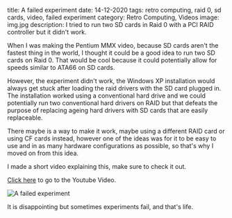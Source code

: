 title: A failed experiment
date: 14-12-2020
tags: retro computing, raid 0, sd cards, video, failed experiment
category: Retro Computing, Videos
image: img.jpg
description: I tried to run two SD cards in Raid 0 with a PCI RAID controller but it didn't work.

When I was making the Pentium MMX video, because SD cards aren't the fastest thing in the world, I thought it could be a good idea to run two SD cards on Raid 0. That would be cool because it could potentially allow for speeds similar to ATA66 on SD cards.

However, the experiment didn't work, the Windows XP installation would always get stuck after loading the raid drivers with the SD card plugged in. The installation worked using a conventional hard drive and we could potentially run two conventional hard drivers on RAID but that defeats the purpose of replacing ageing hard drivers with SD cards that are easily replaceable.

There maybe is a way to make it work, maybe using a different RAID card or using CF cards instead, however one of the ideas was for it to be easy to use and in as many hardware configurations as possible, so that's why I moved on from this idea.

I made a short video explaining this, make sure to check it out.

[Click here](https://www.youtube.com/watch?v=L557Ty2oSZI) to go to the Youtube Video.

![A failed experiment](https://www.youtube.com/watch?v=L557Ty2oSZI)

It is disappointing but sometimes experiments fail, and that's life.
